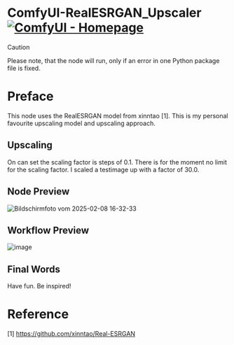 # ComfyUI-RealESRGAN_Upscaler [![ComfyUI - Homepage](https://img.shields.io/badge/ComfyUI-Homepage-aa00ee)](https://github.com/comfyanonymous/ComfyUI)

> [!CAUTION]
> Please note, that the node will run, only if an error in one
> Python package file is fixed. 

# Preface

<p align="justify">This node uses the RealESRGAN model from
xinntao [1]. This is my personal favourite upscaling model and 
upscaling approach.</p>

## Upscaling

On can set the scaling factor is steps of 0.1. There is for the
moment no limit for the scaling factor. I scaled a testimage up
with a factor of 30.0.

## Node Preview

![Bildschirmfoto vom 2025-02-08 16-32-33](https://github.com/user-attachments/assets/eefc86af-87fb-4fe0-bf41-df37dc93eb5a)

## Workflow Preview

![image](https://github.com/user-attachments/assets/8ac47db6-6293-44d3-98e0-aae302bab020)

## Final Words

Have fun. Be inspired!

# Reference

[1] https://github.com/xinntao/Real-ESRGAN
